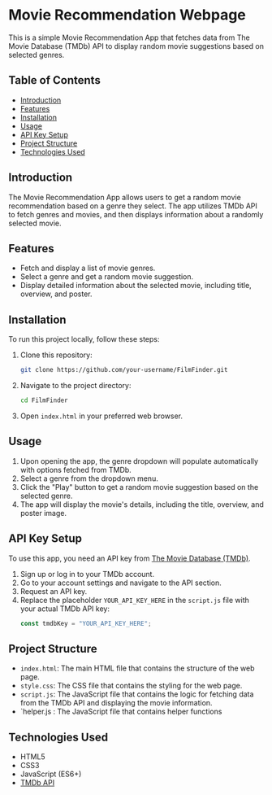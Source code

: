 # Movie Recommendation Webpage

This is a simple Movie Recommendation App that fetches data from The Movie Database (TMDb) API to display random movie suggestions based on selected genres.

## Table of Contents

- [Introduction](#introduction)
- [Features](#features)
- [Installation](#installation)
- [Usage](#usage)
- [API Key Setup](#api-key-setup)
- [Project Structure](#project-structure)
- [Technologies Used](#technologies-used)


## Introduction

The Movie Recommendation App allows users to get a random movie recommendation based on a genre they select. The app utilizes TMDb API to fetch genres and movies, and then displays information about a randomly selected movie.

## Features

- Fetch and display a list of movie genres.
- Select a genre and get a random movie suggestion.
- Display detailed information about the selected movie, including title, overview, and poster.

## Installation

To run this project locally, follow these steps:

1. Clone this repository:
    ```bash
    git clone https://github.com/your-username/FilmFinder.git
    ```
2. Navigate to the project directory:
    ```bash
    cd FilmFinder
    ```
3. Open `index.html` in your preferred web browser.

## Usage

1. Upon opening the app, the genre dropdown will populate automatically with options fetched from TMDb.
2. Select a genre from the dropdown menu.
3. Click the "Play" button to get a random movie suggestion based on the selected genre.
4. The app will display the movie's details, including the title, overview, and poster image.

## API Key Setup

To use this app, you need an API key from [The Movie Database (TMDb)](https://www.themoviedb.org/).

1. Sign up or log in to your TMDb account.
2. Go to your account settings and navigate to the API section.
3. Request an API key.
4. Replace the placeholder `YOUR_API_KEY_HERE` in the `script.js` file with your actual TMDb API key:
    ```javascript
    const tmdbKey = "YOUR_API_KEY_HERE";
    ```

## Project Structure


- `index.html`: The main HTML file that contains the structure of the web page.
- `style.css`: The CSS file that contains the styling for the web page.
- `script.js`: The JavaScript file that contains the logic for fetching data from the TMDb API and displaying the movie information.
- `helper.js : The JavaScript file that contains helper functions

## Technologies Used

- HTML5
- CSS3
- JavaScript (ES6+)
- [TMDb API](https://www.themoviedb.org/documentation/api)


